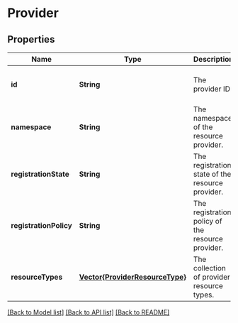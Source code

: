# Provider


## Properties
Name | Type | Description | Notes
------------ | ------------- | ------------- | -------------
**id** | **String** | The provider ID. | [optional] [readonly] [default to nothing]
**namespace** | **String** | The namespace of the resource provider. | [optional] [default to nothing]
**registrationState** | **String** | The registration state of the resource provider. | [optional] [readonly] [default to nothing]
**registrationPolicy** | **String** | The registration policy of the resource provider. | [optional] [readonly] [default to nothing]
**resourceTypes** | [**Vector{ProviderResourceType}**](ProviderResourceType.md) | The collection of provider resource types. | [optional] [readonly] [default to nothing]


[[Back to Model list]](../README.md#models) [[Back to API list]](../README.md#api-endpoints) [[Back to README]](../README.md)


